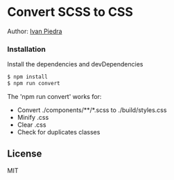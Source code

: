 # Convert SCSS to CSS
Author: [Ivan Piedra](https://twitter.com/ivapie)

### Installation

Install the dependencies and devDependencies

```sh
$ npm install
$ npm run convert
```

The 'npm run convert' works for:

- Convert ./components/**/*.scss to ./build/styles.css
- Minify .css
- Clear .css
- Check for duplicates classes


License
----

MIT
